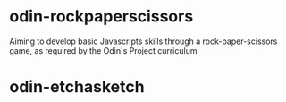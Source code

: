 # odin-rockpaperscissors
Aiming to develop basic Javascripts skills through a rock-paper-scissors game, as required by the Odin's Project curriculum
# odin-etchasketch
